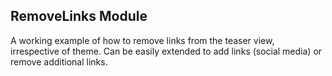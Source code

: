 ## RemoveLinks Module ##

A working example of how to remove links from the teaser view, irrespective of theme.  Can be easily extended to add links (social media) or remove additional links.
